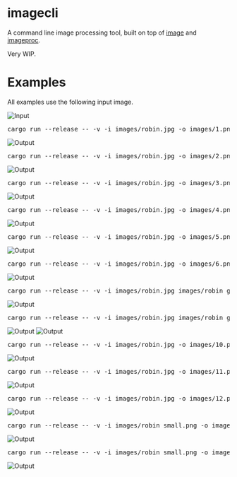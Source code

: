 imagecli
====

A command line image processing tool, built on top of [image](https://github.com/image-rs/image) and [imageproc](https://github.com/image-rs/imageproc).

Very WIP.

# Examples

All examples use the following input image.

<img src="images/robin.jpg" alt="Input"/>

<pre>
cargo run --release -- -v -i images/robin.jpg -o images/1.png -p 'gray > scale 0.7 > rotate 45'
</pre>

<img src="images/1.png" alt="Output"/>

<pre>
cargo run --release -- -v -i images/robin.jpg -o images/2.png -p 'sobel'
</pre>

<img src="images/2.png" alt="Output"/>

<pre>
cargo run --release -- -v -i images/robin.jpg -o images/3.png -p 'carve 0.85'
</pre>

<img src="images/3.png" alt="Output"/>

<pre>
cargo run --release -- -v -i images/robin.jpg -o images/4.png -p 'DUP > athresh 10 > SWAP > othresh > hcat'
</pre>

<img src="images/4.png" alt="Output"/>

<pre>
cargo run --release -- -v -i images/robin.jpg -o images/5.png -p 'DUP 3 > gaussian 15.0 > ROT 4 > gaussian 10.0 > ROT 3 > gaussian 5.0 > ROT 2 > grid 2 2'
</pre>

<img src="images/5.png" alt="Output"/>

<pre>
cargo run --release -- -v -i images/robin.jpg -o images/6.png -p 'median 6 6'
</pre>

<img src="images/6.png" alt="Output"/>

<pre>
cargo run --release -- -v -i images/robin.jpg images/robin_gray.jpg -o images/7.png -p 'hcat'
</pre>

<img src="images/7.png" alt="Output"/>

<pre>
cargo run --release -- -v -i images/robin.jpg images/robin_gray.jpg -o images/8.png images/9.png -p 'rotate 10 > SWAP > rotate 20 > SWAP'
</pre>

<img src="images/8.png" alt="Output"/>
<img src="images/9.png" alt="Output"/>

<pre>
cargo run --release -- -v -i images/robin.jpg -o images/10.png -p 'DUP 3 > [gaussian 1.0, gaussian 3.0, gaussian 5.0, gaussian 7.0] > grid 2 2'
</pre>

<img src="images/10.png" alt="Output"/>

<pre>
cargo run --release -- -v -i images/robin.jpg -o images/11.png -p 'DUP 3 > [id, red, green, blue] > hcat 4'
</pre>

<img src="images/11.png" alt="Output"/>

<pre>
cargo run --release -- -v -i images/robin.jpg -o images/12.png -p 'scale 0.5 > DUP 8 > [scale 1.0, scale 0.9, scale 0.9, scale 0.7, scale 0.6, scale 0.5, scale 0.4, scale 0.3, scale 0.2] > grid 3 3'
</pre>

<img src="images/12.png" alt="Output"/>

<pre>
cargo run --release -- -v -i images/robin_small.png -o images/13.png -p 'func (p + x / 5 + y / 5)'
</pre>

<img src="images/13.png" alt="Output"/>

<pre>
cargo run --release -- -v -i images/robin_small.png -o images/14.png -p 'const 300 250 (255, 255, 0)'
</pre>

<img src="images/14.png" alt="Output"/>